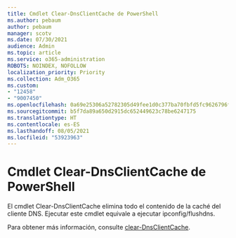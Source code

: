 ```yaml
---
title: Cmdlet Clear-DnsClientCache de PowerShell
ms.author: pebaum
author: pebaum
manager: scotv
ms.date: 07/30/2021
audience: Admin
ms.topic: article
ms.service: o365-administration
ROBOTS: NOINDEX, NOFOLLOW
localization_priority: Priority
ms.collection: Adm_O365
ms.custom:
- "12458"
- "9007450"
ms.openlocfilehash: 0a69e25306a52782305d49fee1d0c377ba70fbfd5fc9626796f4700e776f2c37
ms.sourcegitcommit: b5f7da89a650d2915dc652449623c78be6247175
ms.translationtype: HT
ms.contentlocale: es-ES
ms.lasthandoff: 08/05/2021
ms.locfileid: "53923963"
---
```

# <a name="powershell-clear-dnsclientcache-cmdlet"></a>Cmdlet Clear-DnsClientCache de PowerShell

El cmdlet Clear-DnsClientCache elimina todo el contenido de la caché del cliente DNS. Ejecutar este cmdlet equivale a ejecutar ipconfig/flushdns.

Para obtener más información, consulte [clear-DnsClientCache](/powershell/module/dnsclient/clear-dnsclientcache?view=windowsserver2019-ps).